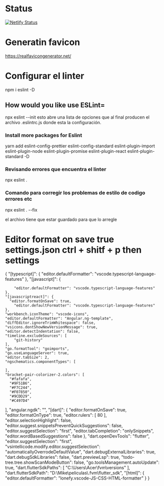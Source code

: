 # Status

[![Netlify Status](https://api.netlify.com/api/v1/badges/d4bb6ce0-1650-453c-9400-b1ad07853a63/deploy-status)](https://app.netlify.com/sites/leoportolionext/deploys)


# Generatin favicon

https://realfavicongenerator.net/


# Configurar el linter
npm i eslint -D





## How would you like use ESLint=
npx eslint --init 
esto abre una lista de opciones que al final producen el archivo .eslintrc.js donde esta la configuración.


### Install more packages for Eslint
yarn add eslint-config-prettier  eslint-config-standard  eslint-plugin-import eslint-plugin-node eslint-plugin-promise eslint-plugin-react eslint-plugin-standard  -D


### Revisando errores que encuentra el linter
npx eslint .


### Comando para corregir los problemas de estilo de codigo errores etc
 npx eslint . --fix

 el archivo tiene que estar guardado para que lo arregle


# Editor format on save true settings.json ctrl + shitf + p then settings

{
    "[typescript]": {
        "editor.defaultFormatter": "vscode.typescript-language-features"
    },
    "[javascript]": {
        
        "editor.defaultFormatter": "vscode.typescript-language-features"
    },
    "[javascriptreact]": {
      "editor.formatOnSave": true,
        "editor.defaultFormatter": "vscode.typescript-language-features"
    },
    "workbench.iconTheme": "vscode-icons",
    "editor.defaultFormatter": "Angular.ng-template",
    "diffEditor.ignoreTrimWhitespace": false,
    "vsicons.dontShowNewVersionMessage": true,
    "editor.detectIndentation": false,
    "timeline.excludeSources": [
        "git-history"
    ],
    "go.formatTool": "goimports",
    "go.useLanguageServer": true,
    "editor.tabSize": 2,
    "ngschematics.componentTypes": [
    
    ],
    "bracket-pair-colorizer-2.colors": [
      "#fafafa",
      "#9F51B6",
      "#F7C244",
      "#F07850",
      "#9CDD29",
      "#C497D4"
  ],
  "angular.ngdk": "",
  "[dart]": {
    "editor.formatOnSave": true,
    "editor.formatOnType": true,
    "editor.rulers": [
      80
    ],
    "editor.selectionHighlight": false,
    "editor.suggest.snippetsPreventQuickSuggestions": false,
    "editor.suggestSelection": "first",
    "editor.tabCompletion": "onlySnippets",
    "editor.wordBasedSuggestions": false
  },
  "dart.openDevTools": "flutter",
  "editor.suggestSelection": "first",
  "vsintellicode.modify.editor.suggestSelection": "automaticallyOverrodeDefaultValue",
  "dart.debugExternalLibraries": true,
  "dart.debugSdkLibraries": false,
  "dart.previewLsp": true,
  "todo-tree.tree.showScanModeButton": false,
  "go.toolsManagement.autoUpdate": true,
  "dart.flutterSdkPaths": [
    "C:\\Users\\Acer\\fvm\\versions"
  ],
  "dart.flutterSdkPath": "D:\\Mike\\peliculas\\.fvm\\flutter_sdk",
  "[html]": {
    "editor.defaultFormatter": "lonefy.vscode-JS-CSS-HTML-formatter"
  }
}